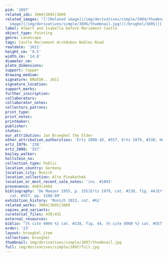 ```yaml
---
pid: '2897'
related_ids: 3904|3695|3609
related_images: "[![Related image](/img/derivatives/simple/3904/thumbnail.jpg)](/brughel/3904)|[![Related
  image](/img/derivatives/simple/3695/thumbnail.jpg)](/brughel/3695)|[![Related image](/img/derivatives/simple/3609/thumbnail.jpg)](/brughel/3609)"
label: Albert and Isabella before Mariemont Castle
object_type: Painting
genre: Landscape
tags: Castle Mariemont Archdukes Nobles Road
realdate: '1611'
height_cm: '9.5'
width_cm: '14.8'
diameter_cm: 
plate_dimensions: 
support: Copper
drawing_medium: 
signature: BRUEGH.. 1611
signature_location: 
support_marks: 
further_inscription: 
collaborators: 
collaborator_notes: 
collectors_patrons: 
print_type: 
print_notes: 
printmaker: 
publisher: 
states: 
our_attribution: Jan Brueghel the Elder
other_attribution_authorities: 'Ertz 2008-10, #557, Ertz 1979, #238, Honig database'
ertz_1979: '238'
ertz_2008: '557'
bailey_walker: 
hollstein_no: 
collection_type: Public
location_country: Germany
location_city: Munich
location_collection: Alte Pinakothek
location_or_most_recent_sale_notes: 'inv. #1893'
provenance: 4483|4484
bibliography: 'De Maeyer 1955, p. 155|Ertz 1979, cat. #238, fig. 44|Ertz 2008-10,
  cat. #557, pp. 1208-09'
exhibition_history: 'Munich 2013, cat. #61'
related_works: 3904|3695|3609
copies_and_variants: 
curatorial_files: 430|431
external_resources: 
biblio: "{% cite 9004 %} cat. #238, fig. 44, {% cite 8900 %} cat. #557, pp. 1208-09"
order: '23'
layout: brueghel_item
collection: brueghel
thumbnail: img/derivatives/simple/2897/thumbnail.jpg
full: img/derivatives/simple/2897/full.jpg
---
```

